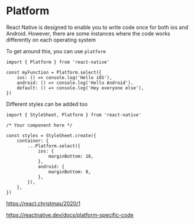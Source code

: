# Platform

React Native is designed to enable you to write code once for both ios and Android. However, there are some instances where the code works differently on each operating system

To get around this, you can use `platform`

```
import { Platform } from 'react-native'

const myFunction = Platform.select({
    ios: () => console.log('Hello iOS'),
    android: () => console.log('Hello Android'),
    default: () => console.log('Hey everyone else'),
})
```

Different styles can be added too

```
import { StyleSheet, Platform } from 'react-native'

/* Your component here */

const styles = StyleSheet.create({
    container: {
        ...Platform.select({
            ios: {
                marginBottom: 16,
            },
            android: {
                marginBottom: 8,
            },
        }),
    },
})
```

https://react.christmas/2020/1

https://reactnative.dev/docs/platform-specific-code

